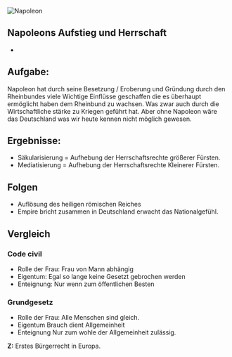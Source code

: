 ![Napoleon](Ge-Gk/Vorträge/Other/Napoleon/Napoleon.jpg)

## Napoleons Aufstieg und Herrschaft
- 

## Aufgabe:
Napoleon hat durch seine Besetzung / Eroberung und Gründung durch den Rheinbundes viele Wichtige Einflüsse geschaffen die es überhaupt ermöglicht haben dem Rheinbund zu wachsen. Was zwar auch durch die Wirtschaftliche stärke zu Kriegen geführt hat. Aber ohne Napoleon wäre das Deutschland was wir heute kennen nicht möglich gewesen.

## Ergebnisse:
- Säkularisierung = Aufhebung der Herrschaftsrechte größerer Fürsten.
- Mediatisierung = Aufhebung der Herrschaftsrechte Kleinerer Fürsten.

## Folgen
- Auflösung des heiligen römischen Reiches
- Empire bricht zusammen in Deutschland erwacht das Nationalgefühl.

## Vergleich

### Code civil
- Rolle der Frau:
	Frau von Mann abhängig
- Eigentum:
	Egal so lange keine Gesetzt gebrochen werden
- Enteignung:
	Nur wenn zum öffentlichen Besten

### Grundgesetz
- Rolle der Frau:
	Alle Menschen sind gleich.
- Eigentum
	Brauch dient Allgemeinheit
- Enteignung
	Nur zum wohle der Allgemeinheit zulässig.

**Z:**
Erstes Bürgerrecht in Europa.
